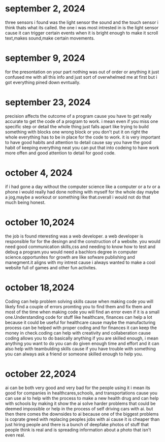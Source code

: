 #  september 2, 2024 
three sensors i found was the light sensor the sound and the touch sensor i think thats what its called. the one i was most intrested in is the light sensor cause it can trigger certain events when it is bright enough to make it scroll text,makes sound,make certain movements.
#  september 9, 2024 
for the presontation on your part nothing was out of order or anything it just confused me with all this info and just sort of overwhelmed me at first but i got everything pined down evntually.
#  september 23, 2024
precision affects the outcome of a program cause you have to get really accurate to get the code of a program to work. i mean even if you miss one specific step or detail the whole thing just falls apart like trying to build something with blocks one wrong block or you don't put it on right the whole  everything has to be in place  for the code to work. it is very important to have good habits and attention to detail  cause say  you have the good habit  of keeping everything neat you can put that into codeing  to have work more offen  and good attention to detail for good code.
# october 4, 2024
if i had gone a day without the computer science like a computer or a tv or a phone i would really had done nothing with myself for the whole day maybe a jog,maybe a workout or something like that.overall i would not do that much being honest.
# october 10,2024
the job is found nteresting was a web developer. a web developer is responsible for for the desingn and the construction of a website. you would need good communication skills,css and needing to know how to test and debug a program.you would need a bachlors degree in computer science.opportunites for growth are like sofware publishing and manegment.it aligns with my intrest cause i always wanted to make a cool website full of games and other fun activites.
# october 18,2024
Coding can help problem solving skills cause when making code you will likely find a couple of errors promting you to find them and fix them and most of the time when making code you will find an error even if it is a small one.Understanding code for stuff like healthcare, finances  can help a lot because  it could be useful for healthcare cause maybe the manufacturing process can be helped with proper coding and for finances it can keep the money in check.coding can help  with creativity and collaberation  cause coding allows you to do basically anything if you are skilled enough, i mean anything you want to do you can do given enough time and effort and it can also help with teambulding skills cause if you have trouble with something you can always ask a friend or someone skilled enough to help you.
# october 22,2024
 ai can be both very good and very bad for the people using it i mean its good for companies in healthcares,schools, and transportations cause you can use ai to help with the process to make a new health drug and can help with schools by making it show the ai solve harder problems that could be deemed impossible or help in the process of self driving cars with ai. but then there comes the downsides to ai because one of the biggest problems is coprate greed with replacing peoples jobs with ai cause it is cheaper than just hiring people and there is a bunch of deepfake photos of stuff that people think is real and is spreading information about a photo that isn't even real.
